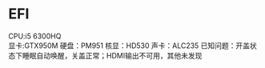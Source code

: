 # EFI
CPU:i5 6300HQ</br>
显卡:GTX950M
硬盘：PM951
核显：HD530
声卡：ALC235
已知问题：开盖状态下睡眠自动唤醒，关盖正常；HDMI输出不可用，其他未发现
